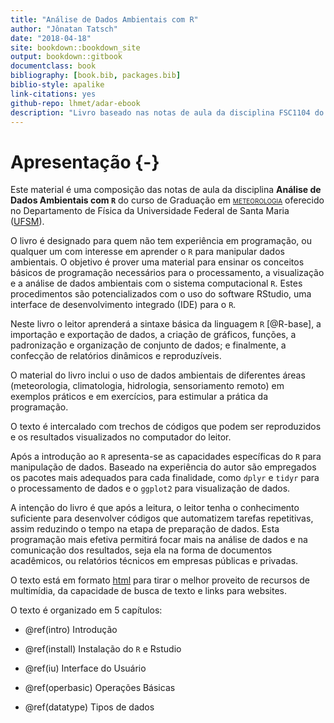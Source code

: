 ```yaml
--- 
title: "Análise de Dados Ambientais com R"
author: "Jônatan Tatsch"
date: "2018-04-18"
site: bookdown::bookdown_site
output: bookdown::gitbook
documentclass: book
bibliography: [book.bib, packages.bib]
biblio-style: apalike
link-citations: yes
github-repo: lhmet/adar-ebook
description: "Livro baseado nas notas de aula da disciplina FSC1104 do curso de graduação em Meteorologia da UFSM."
---
```




# Apresentação {-} 










Este material é uma composição das notas de aula da disciplina
**Análise de Dados Ambientais com <code class='sourceCode bash'><span class='ex'>R</span></code>** do curso de Graduação em [<span style="font-variant:small-caps;">meteorologia</span>](http://w3.ufsm.br/meteorologia/) oferecido no Departamento de Física da Universidade Federal de Santa Maria ([UFSM](http://site.ufsm.br/)). 

O livro é designado para quem não tem experiência em programação, ou qualquer um com interesse em aprender o <code class='sourceCode bash'><span class='ex'>R</span></code> para manipular dados ambientais. O objetivo é prover uma material para ensinar os conceitos básicos de programação necessários para o processamento, a visualização e a análise de dados ambientais com o sistema computacional <code class='sourceCode bash'><span class='ex'>R</span></code>. Estes procedimentos são potencializados com o uso do software RStudio, uma interface de desenvolvimento integrado (IDE) para o <code class='sourceCode bash'><span class='ex'>R</span></code>.

Neste livro o leitor aprenderá a sintaxe básica da linguagem <code class='sourceCode bash'><span class='ex'>R</span></code> [@R-base], a importação e exportação de dados, a criação de gráficos, funções, a padronização e organização de conjunto de dados; e finalmente, a confecção de relatórios dinâmicos e reproduzíveis.

O material do livro inclui o uso de dados ambientais de diferentes áreas (meteorologia, climatologia, hidrologia, sensoriamento remoto) em exemplos práticos e em exercícios, para estimular a prática da programação. 

O texto é intercalado com trechos de códigos que podem ser reproduzidos e os resultados visualizados no computador do leitor. 

Após a introdução ao <code class='sourceCode bash'><span class='ex'>R</span></code> apresenta-se as capacidades específicas do <code class='sourceCode bash'><span class='ex'>R</span></code> para manipulação de dados. Baseado na experiência do autor são empregados os pacotes mais adequados para cada finalidade, como `dplyr` e `tidyr` para o processamento de dados e o `ggplot2` para visualização de dados.

A intenção do livro é que após a leitura, o leitor tenha o conhecimento suficiente para desenvolver códigos que automatizem tarefas repetitivas, assim reduzindo o tempo na etapa de preparação de dados. Esta programação mais efetiva permitirá focar mais na análise de dados e na comunicação dos resultados, seja ela na forma de documentos acadêmicos, ou relatórios técnicos em empresas públicas e privadas.

O texto está em formato [html](https://pt.wikipedia.org/wiki/HTML) para tirar o melhor proveito de recursos de multimídia, da capacidade de busca de texto e links para websites. 

O texto é organizado em 5 capítulos:

- \@ref(intro) Introdução

- \@ref(install) Instalação do <code class='sourceCode bash'><span class='ex'>R</span></code> e Rstudio

- \@ref(iu) Interface do Usuário

- \@ref(operbasic) Operações Básicas

- \@ref(datatype) Tipos de dados



